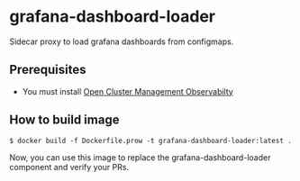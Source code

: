 # grafana-dashboard-loader

Sidecar proxy to load grafana dashboards from configmaps.
## Prerequisites

- You must install [Open Cluster Management Observabilty](https://github.com/stolostorn/multicluster-observability-operator)

## How to build image

```
$ docker build -f Dockerfile.prow -t grafana-dashboard-loader:latest .
```

Now, you can use this image to replace the grafana-dashboard-loader component and verify your PRs.
